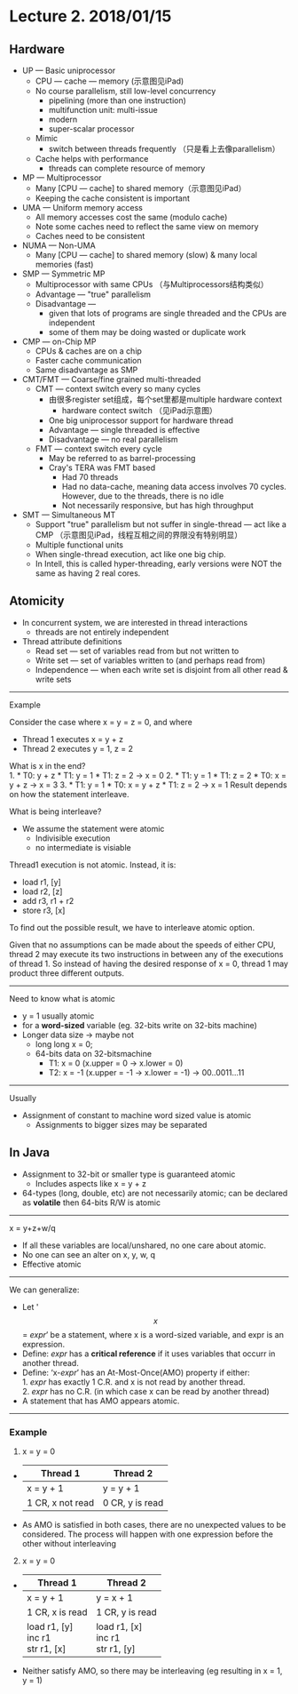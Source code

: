 # Lecture 2. 2018/01/15

## Hardware

* UP &mdash; Basic uniprocessor
    * CPU &mdash; cache &mdash; memory (示意图见iPad)
    * No course parallelism, still low-level concurrency
        * pipelining (more than one instruction)
        * multifunction unit: multi-issue
        * modern
        * super-scalar processor
    * Mimic 
        * switch between threads frequently （只是看上去像parallelism）
    * Cache helps with performance
        * threads can complete resource of memory 
* MP &mdash; Multiprocessor
    * Many [CPU &mdash; cache] to shared memory（示意图见iPad）
    * Keeping the cache consistent is important
* UMA &mdash; Uniform memory access
    * All memory accesses cost the same (modulo cache)
    * Note some caches need to reflect the same view on memory
    * Caches need to be consistent
* NUMA &mdash; Non-UMA
    * Many [CPU &mdash; cache] to shared memory (slow) & many local memories (fast)
* SMP &mdash; Symmetric MP
    * Multiprocessor with same CPUs （与Multiprocessors结构类似）
    * Advantage &mdash; "true" parallelism 
    * Disadvantage &mdash; 
        * given that lots of programs are single threaded and the CPUs are independent
        * some of them may be doing wasted or duplicate work
* CMP &mdash; on-Chip MP
    * CPUs & caches are on a chip
    * Faster cache communication
    * Same disadvantage as SMP
* CMT/FMT &mdash; Coarse/fine grained multi-threaded
    * CMT &mdash; context switch every so many cycles
        * 由很多register set组成，每个set里都是multiple hardware context
            * hardware contect switch （见iPad示意图）
        * One big uniprocessor support for hardware thread 
        * Advantage &mdash; single threaded is effective
        * Disadvantage &mdash; no real parallelism
    * FMT &mdash; context switch every cycle
        * May be referred to as barrel-processing
        * Cray's TERA was FMT based
            * Had 70 threads
            * Had no data-cache, meaning data access involves 70 cycles. However, due to the threads, there is no idle
            * Not necessarily responsive, but has high throughput
* SMT &mdash; Simultaneous MT
    * Support "true" parallelism but not suffer in single-thread &mdash; act like a CMP （示意图见iPad，线程互相之间的界限没有特别明显）
    * Multiple functional units
    * When single-thread execution, act like one big chip.
    * In Intell, this is called hyper-threading, early versions were NOT the same as having 2 real cores.

## Atomicity
* In concurrent system, we are interested in thread interactions
    * threads are not entirely independent 
* Thread attribute definitions
    * Read set &mdash; set of variables read from but not written to
    * Write set &mdash; set of variables written to (and perhaps read from)
    * Independence &mdash; when each write set is disjoint from all other read & write sets

---

Example

Consider the case where x = y = z = 0, and where
* Thread 1 executes x = y + z
* Thread 2 executes y = 1, z = 2

What is x in the end? <br>
1.
    * T0: y + z
    * T1: y = 1
    * T1: z = 2
    &rarr; x = 0
2.
    * T1: y = 1
    * T1: z = 2
    * T0: x = y + z
    &rarr; x = 3
3.
    * T1: y = 1
    * T0: x = y + z
    * T1: z = 2
    &rarr; x = 1
Result depends on how the statement interleave.
    
What is being interleave?
* We assume the statement were atomic
  * Indivisible execution
  * no intermediate is visiable
    
Thread1 execution is not atomic. Instead, it is:
* load r1, [y]
* load r2, [z]
* add r3, r1 + r2
* store r3, [x]

To find out the possible result, we have to interleave atomic option.

Given that no assumptions can be made about the speeds of either CPU, thread 2 may execute its two instructions in between any of the executions of thread 1. So instead of having the desired response of x = 0, thread 1 may product three different outputs.

---
Need to know what is atomic
* y = 1 usually atomic
* for a **word-sized** variable (eg. 32-bits write on 32-bits machine)
* Longer data size &rarr; maybe not 
    * long long x = 0;
    * 64-bits data on 32-bitsmachine
        * T1: x = 0 (x.upper = 0 &rarr; x.lower = 0)
        * T2: x = -1 (x.upper = -1 &rarr; x.lower = -1)
        &rarr; 00..0011...11

---

Usually

* Assignment of constant to machine word sized value is atomic
    * Assignments to bigger sizes may be separated

## In Java

* Assignment to 32-bit or smaller type is guaranteed atomic
    * Includes aspects like x = y + z
* 64-types (long, double, etc) are not necessarily atomic; can be declared as **volatile** then 64-bits R/W is atomic

---
x = y+z+w/q
* If all these variables are local/unshared, no one care about atomic.
* No one can see  an alter on x, y, w, q
* Effective atomic

---

We can generalize:
* Let '$$x$$ = *expr*’ be a statement, where x is a word-sized variable, and expr is an expression.
* Define: *expr* has a **critical reference** if it uses variables that occurr in another thread.
* Define: ‘x-*expr*’ has an At-Most-Once(AMO) property if either: <br>
        1. *expr* has exactly 1 C.R. and x is not read by another thread. <br>
        2. *expr* has no C.R. (in which case x can be read by another thread)
*  A statement that has AMO appears atomic.
---
### Example
1. x = y = 0 

* Thread 1 | Thread 2
  --- | ---
  x = y + 1 | y = y + 1
  1 CR, x not read | 0 CR, y is read

* As AMO is satisfied in both cases, there are no unexpected values to be considered. The process will happen with one expression before the other without interleaving

2. x = y = 0
* Thread 1 | Thread 2
  --- | ---
  x = y + 1 | y = x + 1
  1 CR, x is read | 1 CR, y is read
  load r1, [y]<br>inc r1<br>str r1, [x] | load r1, [x]<br>inc r1<br>str r1, [y]
* Neither satisfy AMO, so there may be interleaving (eg resulting in x = 1, y = 1)

